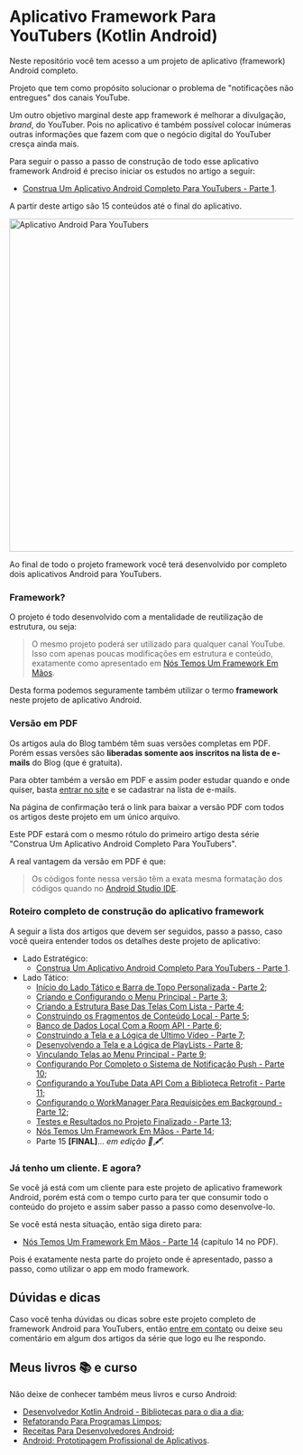 # Aplicativo Framework Para YouTubers (Kotlin Android)

Neste repositório você tem acesso a um projeto de aplicativo (framework) Android completo.

Projeto que tem como propósito solucionar o problema de "notificações não entregues" dos canais YouTube.

Um outro objetivo marginal deste app framework é melhorar a divulgação, *brand*, do YouTuber. Pois no aplicativo é também possível colocar inúmeras outras informações que fazem com que o negócio digital do YouTuber cresça ainda mais.

Para seguir o passo a passo de construção de todo esse aplicativo framework Android é preciso iniciar os estudos no artigo a seguir:

- [Construa Um Aplicativo Android Completo Para YouTubers - Parte 1](https://www.thiengo.com.br/construa-um-aplicativo-android-completo-para-youtubers-parte-1). 

A partir deste artigo são 15 conteúdos até o final do aplicativo.

<img src="https://www.thiengo.com.br/img/post/normal/8hu102sv6b7a8ue1nc9etdp937e7e1f61565294937c4c8a6e1dfb15b18.jpg" height="590" alt="Aplicativo Android Para YouTubers">

Ao final de todo o projeto framework você terá desenvolvido por completo dois aplicativos Android para YouTubers.

### Framework?

O projeto é todo desenvolvido com a mentalidade de reutilização de estrutura, ou seja:

> O mesmo projeto poderá ser utilizado para qualquer canal YouTube. Isso com apenas poucas modificações em estrutura e conteúdo, exatamente como apresentado em [Nós Temos Um Framework Em Mãos](https://www.thiengo.com.br/nos-temos-um-framework-em-maos-youtuber-android-app-parte-14).

Desta forma podemos seguramente também utilizar o termo **framework** neste projeto de aplicativo Android.

### Versão em PDF

Os artigos aula do Blog também têm suas versões completas em PDF. Porém essas versões são **liberadas somente aos inscritos na lista de e-mails** do Blog (que é gratuita).

Para obter também a versão em PDF e assim poder estudar quando e onde quiser, basta [entrar no site](https://www.thiengo.com.br) e se cadastrar na lista de e-mails.

Na página de confirmação terá o link para baixar a versão PDF com todos os artigos deste projeto em um único arquivo.

Este PDF estará com o mesmo rótulo do primeiro artigo desta série "Construa Um Aplicativo Android Completo Para YouTubers".

A real vantagem da versão em PDF é que:

> Os códigos fonte nessa versão têm a exata mesma formatação dos códigos quando no [Android Studio IDE](https://www.thiengo.com.br/android-studio-instalacao-configuracao-e-otimizacao). 

### Roteiro completo de construção do aplicativo framework

A seguir a lista dos artigos que devem ser seguidos, passo a passo, caso você queira entender todos os detalhes deste projeto de aplicativo:

- Lado Estratégico:
  - [Construa Um Aplicativo Android Completo Para YouTubers - Parte 1](https://www.thiengo.com.br/construa-um-aplicativo-android-completo-para-youtubers-parte-1).
- Lado Tático:
  - [Início do Lado Tático e Barra de Topo Personalizada - Parte 2](https://www.thiengo.com.br/inicio-do-lado-tatico-e-barra-de-topo-personalizada-youtuber-android-app-parte-2);
   - [Criando e Configurando o Menu Principal - Parte 3](https://www.thiengo.com.br/criando-e-configurando-o-menu-principal-youtuber-android-app-parte-3);
   - [Criando a Estrutura Base Das Telas Com Lista - Parte 4](https://www.thiengo.com.br/criando-a-estrutura-base-das-telas-com-lista-youtuber-android-app-parte-4);
   - [Construindo os Fragmentos de Conteúdo Local - Parte 5](https://www.thiengo.com.br/construindo-os-fragmentos-de-conteudo-local-youtuber-android-app-parte-5);
   - [Banco de Dados Local Com a Room API - Parte 6](https://www.thiengo.com.br/banco-de-dados-local-com-a-room-api-youtuber-android-app-parte-6);
   - [Construindo a Tela e a Lógica de Último Vídeo - Parte 7](https://www.thiengo.com.br/construindo-a-tela-e-a-logica-de-ultimo-video-youtuber-android-app-parte-7);
   - [Desenvolvendo a Tela e a Lógica de PlayLists - Parte 8](https://www.thiengo.com.br/desenvolvendo-a-tela-e-a-logica-de-playlists-youtuber-android-app-parte-8);
   - [Vinculando Telas ao Menu Principal - Parte 9](https://www.thiengo.com.br/vinculando-telas-ao-menu-principal-youtuber-android-app-parte-9);
   - [Configurando Por Completo o Sistema de Notificação Push - Parte 10](https://www.thiengo.com.br/configurando-por-completo-o-sistema-de-notificacao-push-youtuber-android-app-parte-10);
   - [Configurando a YouTube Data API Com a Biblioteca Retrofit - Parte 11](https://www.thiengo.com.br/configurando-a-youtube-data-api-com-a-biblioteca-retrofit-youtuber-android-app-parte-11);
   - [Configurando o WorkManager Para Requisições em Background - Parte 12](https://www.thiengo.com.br/configurando-o-workmanager-para-requisicoes-em-background-youtuber-android-app-parte-12);
   - [Testes e Resultados no Projeto Finalizado - Parte 13](https://www.thiengo.com.br/testes-e-resultados-no-projeto-finalizado-youtuber-android-app-parte-13);
   - [Nós Temos Um Framework Em Mãos - Parte 14](https://www.thiengo.com.br/nos-temos-um-framework-em-maos-youtuber-android-app-parte-14);
   - Parte 15 **[FINAL]**... *em edição 📑🖋*.

### Já tenho um cliente. E agora?

Se você já está com um cliente para este projeto de aplicativo framework Android, porém está com o tempo curto para ter que consumir todo o conteúdo do projeto e assim saber passo a passo como desenvolve-lo.

Se você está nesta situação, então siga direto para:

- [Nós Temos Um Framework Em Mãos - Parte 14](https://www.thiengo.com.br/nos-temos-um-framework-em-maos-youtuber-android-app-parte-14) (capítulo 14 no PDF).

Pois é exatamente nesta parte do projeto onde é apresentado, passo a passo, como utilizar o app em modo framework.

## Dúvidas e dicas

Caso você tenha dúvidas ou dicas sobre este projeto completo de framework Android para YouTubers, então [entre em contato](https://www.thiengo.com.br/contato) ou deixe seu comentário em algum dos artigos da série que logo eu lhe respondo.

## Meus livros 📚 e curso

Não deixe de conhecer também meus livros e curso Android:

- [Desenvolvedor Kotlin Android - Bibliotecas para o dia a dia](https://www.thiengo.com.br/livro-desenvolvedor-kotlin-android);
- [Refatorando Para Programas Limpos](https://www.thiengo.com.br/livro-refatorando-para-programas-limpos);
- [Receitas Para Desenvolvedores Android](https://www.thiengo.com.br/livro-receitas-para-desenvolvedores-android);
- [Android: Prototipagem Profissional de Aplicativos](https://www.udemy.com/course/android-prototipagem-profissional-de-aplicativos/?locale=pt_BR&persist_locale=).

